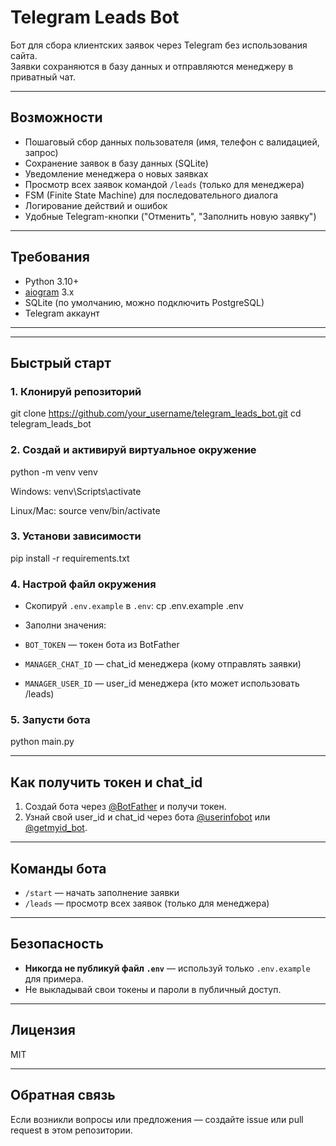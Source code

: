 # Telegram Leads Bot

Бот для сбора клиентских заявок через Telegram без использования сайта.  
Заявки сохраняются в базу данных и отправляются менеджеру в приватный чат.

---

## Возможности

- Пошаговый сбор данных пользователя (имя, телефон с валидацией, запрос)
- Сохранение заявок в базу данных (SQLite)
- Уведомление менеджера о новых заявках
- Просмотр всех заявок командой `/leads` (только для менеджера)
- FSM (Finite State Machine) для последовательного диалога
- Логирование действий и ошибок
- Удобные Telegram-кнопки ("Отменить", "Заполнить новую заявку")

---

## Требования

- Python 3.10+
- [aiogram](https://docs.aiogram.dev/) 3.x
- SQLite (по умолчанию, можно подключить PostgreSQL)
- Telegram аккаунт

---


---

## Быстрый старт

### 1. Клонируй репозиторий

git clone https://github.com/your_username/telegram_leads_bot.git
cd telegram_leads_bot


### 2. Создай и активируй виртуальное окружение

python -m venv venv

Windows:
venv\Scripts\activate

Linux/Mac:
source venv/bin/activate


### 3. Установи зависимости

pip install -r requirements.txt



### 4. Настрой файл окружения

- Скопируй `.env.example` в `.env`:
cp .env.example .env

- Заполни значения:
- `BOT_TOKEN` — токен бота из BotFather
- `MANAGER_CHAT_ID` — chat_id менеджера (кому отправлять заявки)
- `MANAGER_USER_ID` — user_id менеджера (кто может использовать /leads)

### 5. Запусти бота

python main.py


---

## Как получить токен и chat_id

1. Создай бота через [@BotFather](https://t.me/BotFather) и получи токен.
2. Узнай свой user_id и chat_id через бота [@userinfobot](https://t.me/userinfobot) или [@getmyid_bot](https://t.me/getmyid_bot).

---

## Команды бота

- `/start` — начать заполнение заявки
- `/leads` — просмотр всех заявок (только для менеджера)

---

## Безопасность

- **Никогда не публикуй файл `.env`** — используй только `.env.example` для примера.
- Не выкладывай свои токены и пароли в публичный доступ.

---

## Лицензия

MIT

---

## Обратная связь

Если возникли вопросы или предложения — создайте issue или pull request в этом репозитории.


